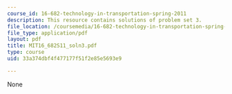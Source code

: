 ```yaml
---
course_id: 16-682-technology-in-transportation-spring-2011
description: This resource contains solutions of problem set 3.
file_location: /coursemedia/16-682-technology-in-transportation-spring-2011/33a374dbf4f477177f51f2e85e5693e9_MIT16_682S11_soln3.pdf
file_type: application/pdf
layout: pdf
title: MIT16_682S11_soln3.pdf
type: course
uid: 33a374dbf4f477177f51f2e85e5693e9

---
```

None